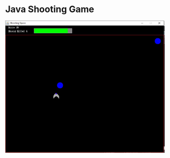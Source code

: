 # Java Shooting Game
![screenshot](https://github.com/Mmontsheng/Java-Shooting-Game/blob/master/screenshot.JPG)
